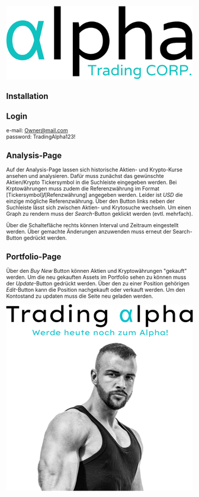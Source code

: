 ![Trading ALpha](https://raw.githubusercontent.com/Carloo999/TradingAlpha/3a42c725c4130dca2742ddec2cd38b4f60e40424/TradingAlpha.App/wwwroot/Assets/logo_white_mode.svg)

## Installation


## Login
e-mail: Owner@mail.com <br>
password:  TradingAlpha123!

## Analysis-Page
Auf der Analysis-Page lassen sich historische Aktien- und Krypto-Kurse ansehen und analysieren.
Dafür muss zunächst das gewünschte Aktien/Krypto Tickersymbol in die Suchleiste eingegeben werden.
Bei Krptowährungen muss zudem die Referenzwährung im Format [Tickersymbol]**/**[Refenzwährung] angegeben werden.
Leider ist *USD* die einzige mögliche Referenzwährung.
Über den Button links neben der Suchleiste lässt sich zwischen Aktien- und Krytosuche wechseln.
Um einen Graph zu rendern muss der *Search*-Button geklickt werden (evtl. mehrfach).

Über die Schaltefläche rechts können Interval und Zeitraum eingestellt werden. Über gemachte Änderungen anzuwenden
muss erneut der Search-Button gedrückt werden.

## Portfolio-Page
Über den *Buy New* Button können Aktien und Kryptowährungen "gekauft" werden. Um die neu gekauften Assets im Portfolio sehen zu können muss der *Update*-Button gedrückt werden.
Über den zu einer Position gehörigen *Edit*-Button kann die Position nachgekauft oder verkauft werden.
Um den Kontostand zu updaten muss die Seite neu geladen werden.

![Trading ALpha Advertisement](https://raw.githubusercontent.com/Carloo999/TradingAlpha/5216c59e5b1ed88cc688c91763a0c98bbdd4b3b9/TradingAlpha.App/wwwroot/Assets/advertisement.png)